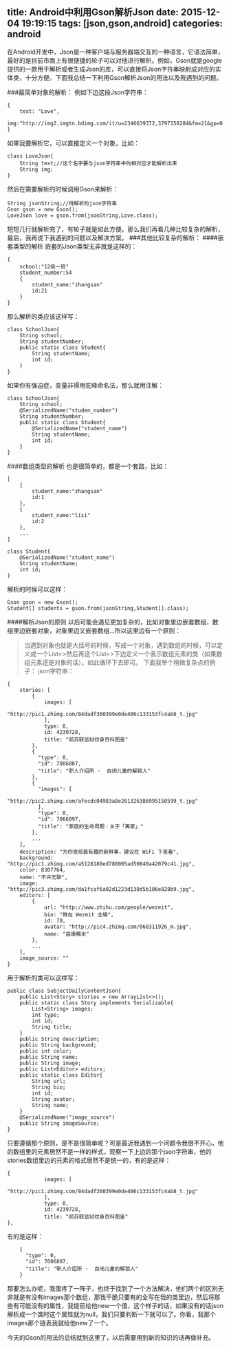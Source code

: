title: Android中利用Gson解析Json
date: 2015-12-04 19:19:15
tags: [json,gson,android]
categories: android
---
在Android开发中，Json是一种客户端与服务器端交互的一种语言，它语法简单，最好的是目前市面上有很便捷的轮子可以对他进行解析。例如，Gson就是google提供的一款用于解析或者生成Json的库，可以直接将Json字符串映射成对应的实体类，十分方便。下面我总结一下利用Gson解析Json的用法以及我遇到的问题。

###最简单对象的解析：
例如下边这段Json字符串：
```
{
    text: "Love",
	img:"http://img2.imgtn.bdimg.com/it/u=2346639372,3797158284&fm=21&gp=0.jpg"
}  
```
如果我要解析它，可以直接定义一个对象，比如：

```
class LoveJson{
	String text;//这个名字要与json字符串中的相对应才能解析出来
	String img;
}
```
然后在需要解析的时候调用Gson来解析：
```
String jsonString;//待解析的json字符串
Gson gson = new Gson();
LoveJson love = gson.from(jsonString,Love.class);
```
短短几行就解析完了，有轮子就是如此方便。那么我们再看几种比较复杂的解析，最后，我再说下我遇到的问题以及解决方案。
###其他比较复杂的解析：
####嵌套类型的解析
	嵌套的Json类型无非就是这样的：
	

```
{
	school:"12级一班"
	student_number:54
	{
		student_name:"zhangsan"
		id:21
	}
}
```
那么解析的类应该这样写：

```
class SchoolJson{
	String school;
	String studentNumber;
	public static class Student{
		String studentName;
		int id;
	}
}
```
如果你有强迫症，变量非得用驼峰命名法，那么就用注解：
```
class SchoolJson{
	String school;
	@SerializedName("studen_number")
	String studentNumber;
	public static class Student{
		@SerializedName("student_name")
		String studentName;
		int id;
	}
}
```
####数组类型的解析
 也是很简单的，都是一个套路，比如：
 

```
[
	{
		student_name:"zhangsan"
		id:1
	},
	{
		student_name:"lisi"
		id:2
	},
	...
]
```

```
class Student{
	@SerializedName("student_name")
	String studentName;
	int id;
}
```
解析的时候可以这样：

```
Gson gson = new Gson();
Student[] students = gson.from(jsonString,Student[].class);
```
####解析Json的原则
以后可能会遇见更加复杂的，比如对象里边嵌套数组，数组里边嵌套对象，对象里边又嵌套数组...所以这里边有一个原则：
>当遇到对象也就是大括号的时候，写成一个对象，遇到数组的时候，可以定义成一个List<>然后再这个List<>下边定义一个表示数组元素的类（如果数组元素还是对象的话）。如此循环下去即可。
下面我举个稍微复杂点的例子：
json字符串：

```
{
    stories: [
        {
            images: [
              "http://pic1.zhimg.com/84dadf360399e0de406c133153fc4ab8_t.jpg"
            ],
            type: 0,
            id: 4239728,
            title: "前苏联监狱纹身百科图鉴"
        },
        {
	      "type": 0,
	      "id": 7086807,
	      "title": "职人介绍所 ·  自闭儿童的解锁人"
	    },
	    {
	      "images": [
	        "http://pic2.zhimg.com/afecdc04983a8e261326386995150599_t.jpg"
	      ],
	      "type": 0,
	      "id": 7066097,
	      "title": "家庭的生命周期：关于「离家」"
	    },
        ...
    ],
    description: "为你发现最有趣的新鲜事，建议在 WiFi 下查看",
    background: "http://pic1.zhimg.com/a5128188ed788005ad50840a42079c41.jpg",
    color: 8307764,
    name: "不许无聊",
    image: "http://pic3.zhimg.com/da1fcaf6a02d1223d130d5b106e828b9.jpg",
    editors: [
        {
            url: "http://www.zhihu.com/people/wezeit",
            bio: "微在 Wezeit 主编",
            id: 70,
            avatar: "http://pic4.zhimg.com/068311926_m.jpg",
            name: "益康糯米"
        },
        ...
    ],
    image_source: ""
}
```
用于解析的类可以这样写：

```
public class SubjectDailyContentJson{
    public List<Story> stories = new ArrayList<>();
    public static class Story implements Serializable{
        List<String> images;
        int type;
        int id;
        String title;
    }
    public String description;
    public String background;
    public int color;
    public String name;
    public String image;
    public List<Editor> editors;
    public static class Editor{
        String url;
        String bio;
        int id;
        String avator;
        String name;
    }
    @SerializedName("image_source")
    public String imageSource;
}

```
只要遵循那个原则，是不是很简单呢？可是最近我遇到一个问题令我很不开心，他的数组里的元素居然不是一样的样式，观察一下上边的那个json字符串，他的stories数组里边的元素的格式居然不是统一的，有的是这样：

```
{
            images: [
              "http://pic1.zhimg.com/84dadf360399e0de406c133153fc4ab8_t.jpg"
            ],
            type: 0,
            id: 4239728,
            title: "前苏联监狱纹身百科图鉴"
},
```
有的是这样：
```
	{
      "type": 0,
      "id": 7086807,
      "title": "职人介绍所 ·  自闭儿童的解锁人"
    }
```
那要怎么办呢，我蛋疼了一阵子，也终于找到了一个方法解决，他们两个的区别无非就是有没有images那个数组，那我干脆只要有的全写在我的类里边，然后将那些有可能没有的属性，我提前给他new一个值，这个样子的话，如果没有的话json解析成一个类时这个属性就为null，我们只要判断一下就可以了。你看，我那个images那个链表我就给他new了一个。

今天的Gson的用法的总结就到这里了，以后需要用到新的知识的话再做补充。